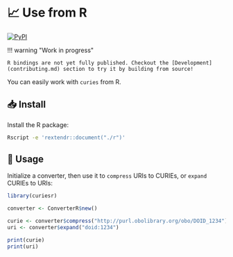 # 📈 Use from R

[![PyPI](https://img.shields.io/pypi/v/curies-rs)](https://pypi.org/project/curies-rs/)

!!! warning "Work in progress"

    R bindings are not yet fully published. Checkout the [Development](contributing.md) section to try it by building from source!

You can easily work with `curies` from R.

## 📥️ Install

Install the R package:

```bash
Rscript -e 'rextendr::document("./r")'
```

## 🚀 Usage

Initialize a converter, then use it to `compress` URIs to CURIEs, or `expand` CURIEs to URIs:

```r title="curies_conversion.R"
library(curiesr)

converter <- ConverterR$new()

curie <- converter$compress("http://purl.obolibrary.org/obo/DOID_1234")
uri <- converter$expand("doid:1234")

print(curie)
print(uri)
```
